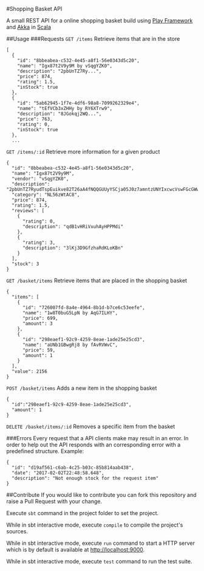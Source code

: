 #Shopping Basket API

A small REST API for a online shopping basket build using [Play Framework](https://www.playframework.com/) and [Akka](http://akka.io/) in [Scala](https://www.scala-lang.org/)
 
##Usage
###Requests
`GET /items`
Retrieve items that are in the store
```
[
  {
    "id": "8bbeabea-c532-4e45-a8f1-56e0343d5c20",
    "name": "Igx87t2V9y9M by vSqgYZK0",
    "description": "2pbUnTZ7Ry...",
    "price": 874,
    "rating": 1.5,
    "inStock": true
  },
  {
    "id": "5ab62945-1f7e-4df6-98a8-7099262329e4",
    "name": "tEfVCb3xZHHy by RY6XTrw9",
    "description": "8JGokqj2WQ...",
    "price": 763,
    "rating": 0,
    "inStock": true
  },
  ...
```

`GET /items/:id`
Retrieve more information for a given product
```
{
  "id": "8bbeabea-c532-4e45-a8f1-56e0343d5c20",
  "name": "Igx87t2V9y9M",
  "vendor": "vSqgYZK0",
  "description": "2pbUnTZ7RyudTspEuikve82T26aA4fNQQGUUyYSCja05J0z7amntzUNYIxcwcVswFGcGWw",
  "category": "NL56zWtAC8",
  "price": 874,
  "rating": 1.5,
  "reviews": [
    {
      "rating": 0,
      "description": "qdB1vHRiVxuhAyHPPMdi"
    },
    {
      "rating": 3,
      "description": "3lKj3D9GfzhaRdKLoKBn"
    }
  ],
  "stock": 3
}
```

`GET /basket/items` Retrieve items that are placed in the shopping basket
```
{
  "items": [
    {
      "id": "726007fd-8a4e-4964-8b1d-b7ce6c53eefe",
      "name": "1w8T0buG5LpN by AqG7ILHY",
      "price": 699,
      "amount": 3
    },
    {
      "id": "298eaef1-92c9-4259-8eae-1ade25e25cd3",
      "name": "aUNb1GBwgRj8 by fAvRVWvC",
      "price": 59,
      "amount": 1
    }
  ],
  "value": 2156
}
```

`POST /basket/items` Adds a new item in the shopping basket
```
{
  "id":"298eaef1-92c9-4259-8eae-1ade25e25cd3",
  "amount": 1
}
```

`DELETE /basket/items/:id` Removes a specific item from the basket

###Errors
Every request that a API clients make may result in an error. In order to help out the API responds 
with an corresponding error with a predefined structure. Example:
 ```
 {
   "id": "d19af561-c6ab-4c25-b03c-85b814aab438",
   "date": "2017-02-02T22:48:58.648",
   "description": "Not enough stock for the request item"
 }
 ```

##Contribute
If you would like to contribute you can fork this repository and raise a Pull Request with your change. 

Execute `sbt` command in the project folder to set the project.

While in sbt interactive mode, execute `compile` to compile the project's sources.

While in sbt interactive mode, execute `run` command to start a HTTP server which is by default is available at [http://localhost:9000]().

While in sbt interactive mode, execute `test` command to run the test suite.

